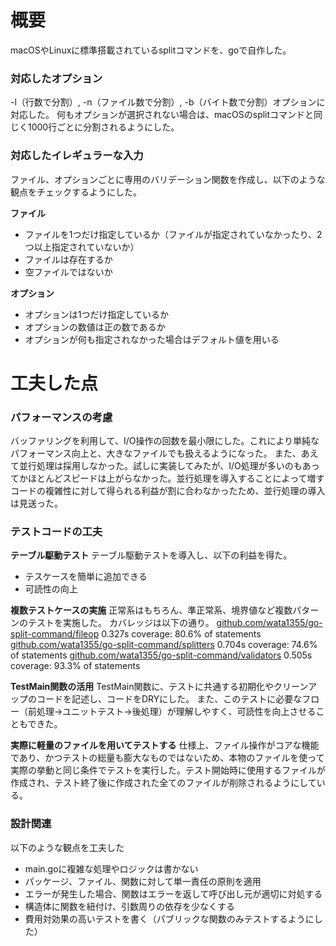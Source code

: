 # 概要
macOSやLinuxに標準搭載されているsplitコマンドを、goで自作した。

### 対応したオプション

-l（行数で分割）, -n（ファイル数で分割）, -b（バイト数で分割）オプションに対応した。
何もオプションが選択されない場合は、macOSのsplitコマンドと同じく1000行ごとに分割されるようにした。

### 対応したイレギュラーな入力

ファイル、オプションごとに専用のバリデーション関数を作成し、以下のような観点をチェックするようにした。

**ファイル**

- ファイルを1つだけ指定しているか（ファイルが指定されていなかったり、2つ以上指定されていないか）
- ファイルは存在するか
- 空ファイルではないか

**オプション**

- オプションは1つだけ指定しているか
- オプションの数値は正の数であるか
- オプションが何も指定されなかった場合はデフォルト値を用いる

# 工夫した点

### パフォーマンスの考慮

バッファリングを利用して、I/O操作の回数を最小限にした。これにより単純なパフォーマンス向上と、大きなファイルでも扱えるようになった。 また、あえて並行処理は採用しなかった。試しに実装してみたが、I/O処理が多いのもあってかほとんどスピードは上がらなかった。並行処理を導入することによって増すコードの複雑性に対して得られる利益が割に合わなかったため、並行処理の導入は見送った。

### テストコードの工夫

**テーブル駆動テスト**
テーブル駆動テストを導入し、以下の利益を得た。

- テスケースを簡単に追加できる
- 可読性の向上

**複数テストケースの実施**
正常系はもちろん、準正常系、境界値など複数パターンのテストを実施した。 カバレッジは以下の通り。 [github.com/wata1355/go-split-command/fileop](http://github.com/wata1355/go-split-command/fileop) 0.327s coverage: 80.6% of statements
[github.com/wata1355/go-split-command/splitters](http://github.com/wata1355/go-split-command/splitters) 0.704s coverage: 74.6% of statements
[github.com/wata1355/go-split-command/validators](http://github.com/wata1355/go-split-command/validators) 0.505s coverage: 93.3% of statements

**TestMain関数の活用**
TestMain関数に、テストに共通する初期化やクリーンアップのコードを記述し、コードをDRYにした。 また、このテストに必要なフロー（前処理→ユニットテスト→後処理）が理解しやすく、可読性を向上させることもできた。

**実際に軽量のファイルを用いてテストする**
仕様上、ファイル操作がコアな機能であり、かつテストの総量も膨大なものではないため、本物のファイルを使って実際の挙動と同じ条件でテストを実行した。テスト開始時に使用するファイルが作成され、テスト終了後に作成された全てのファイルが削除されるようにしている。


### 設計関連

以下のような観点を工夫した

- main.goに複雑な処理やロジックは書かない
- パッケージ、ファイル、関数に対して単一責任の原則を適用
- エラーが発生した場合、関数はエラーを返して呼び出し元が適切に対処する
- 構造体に関数を紐付け、引数周りの依存を少なくする
- 費用対効果の高いテストを書く（パブリックな関数のみテストするようにした）
